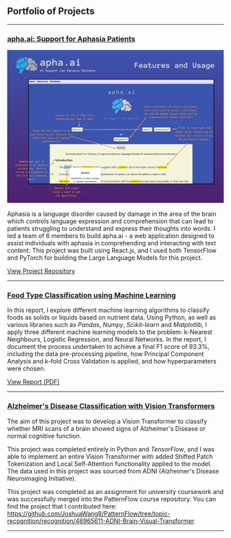 ## Portfolio of Projects

---

### [apha.ai: Support for Aphasia Patients](https://github.com/JoshuaWang8/apha-ai)
<img src="images/apha-ai_features.png?raw=true"/>

Aphasia is a language disorder caused by damage in the area of the brain which controls language expression and comprehension that can lead to patients struggling to understand and express their thoughts into words. I led a team of 6 members to build apha.ai - a web application designed to assist individuals with aphasia in comprehending and interacting with text content. This project was built using React.js, and I used both TensorFlow and PyTorch for building the Large Language Models for this project.

[View Project Repository](https://github.com/JoshuaWang8/apha-ai)

---

### [Food Type Classification using Machine Learning](/pdf/Food-Classification-Report.pdf)

In this report, I explore different machine learning algorithms to classify foods as solids or liquids based on nutrient data. Using Python, as well as various libraries such as *Pandas*, *Numpy*, *Scikit-learn* and *Matplotlib*, I apply three different machine learning models to the problem: k-Nearest Neighbours, Logistic Regression, and Neural Networks. In the report, I document the process undertaken to achieve a final F1 score of 93.3%, including the data pre-processing pipeline, how Principal Component Analysis and k-fold Cross Validation is applied, and how hyperparameters were chosen.

[View Report (PDF)](/pdf/Food-Classification-Report.pdf)

---

### [Alzheimer's Disease Classification with Vision Transformers](https://github.com/JoshuaWang8/PatternFlow/tree/topic-recognition/recognition/46965611-ADNI-Brain-Visual-Transformer)

The aim of this project was to develop a Vision Transformer to classify whether MRI scans of a brain showed signs of Alzheimer's Disease or normal cognitive function.

This project was completed entirely in Python and *TensorFlow*, and I was able to implement an entire Vision Transformer with added Shifted Patch Tokenization and Local Self-Attention functionality applied to the model. The data used in this project was sourced from ADNI (Alzheimer's Disease Neuroimaging Initiative).

This project was completed as an assignment for university coursework and was successfully merged into the PatternFlow course repository. You can find the project that I contributed here: https://github.com/JoshuaWang8/PatternFlow/tree/topic-recognition/recognition/46965611-ADNI-Brain-Visual-Transformer

---
